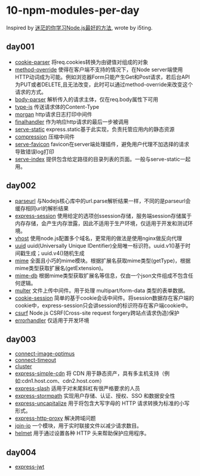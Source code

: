 # 10-npm-modules-per-day
Inspired by [迷茫的你学习Node.js最好的方法](https://cnodejs.org/topic/59c75a3dd7cbefc511964688), wrote by i5ting.

## day001
- [cookie-parser](https://github.com/expressjs/cookie-parser)   将req.cookies转换为由键值对组成的对象
- [method-override](https://www.npmjs.com/package/method-override)  使得在客户端不支持的情况下，在Node server端使用HTTP动词成为可能。例如浏览器Form只能产生Get和Post请求，若后台API为PUT或者DELETE,且无法改变，此时可以通过method-override来改变这个请求的方式。
- [body-parser](https://github.com/expressjs/body-parser)  解析传入的请求主体，仅在req.body属性下可用
- [type-is](https://github.com/jshttp/type-is)  传送请求体的Content-Type
- [morgan](https://github.com/expressjs/morgan)  http请求日志打印中间件
- [finalhandler](https://github.com/pillarjs/finalhandler)  作为响应http请求的最后一步被调用
- [serve-static](https://github.com/expressjs/serve-static)  express.static基于此实现，负责托管应用内的静态资源
- [compression](https://github.com/expressjs/compression)  压缩中间件
- [serve-favicon](https://github.com/expressjs/compression)  favicon在server端处理插件，避免用户代理不加选择的请求导致错误log打印
- [serve-index](https://github.com/expressjs/compression)  提供包含给定路径的目录列表的页面。一般与serve-static一起用。

## day002
- [parseurl](https://github.com/pillarjs/parseurl) 与Nodejs核心库中的url.parse解析结果一样，不同的是parseurl会缓存相同url的解析结果
- [express-session](https://github.com/expressjs/session) 使用给定的选项创ssession存储，服务端session存储属于内存存储，会产生内存泄露，因此不适用于生产环境，仅适用于开发和测试环境。
- [vhost](https://github.com/expressjs/vhost) 使用node.js配置多个域名，更常用的做法是使用nginx做反向代理
- [uuid](https://github.com/broofa/node-uuid) uuid(Universally Unique IDentifier)全局唯一标识符。uuid.v1()基于时间戳生成；uuid.v4()随机生成
- [mime](https://github.com/broofa/node-uuid) 全面且小巧的mime模块。根据扩展名获取mime类型(getType)，根据mime类型获取扩展名(getExtension)。
- [mime-db](https://github.com/jshttp/mime-db) 根据mime类型获取扩展名等信息，仅由一个json文件组成不包含任何逻辑。
- [multer](https://github.com/expressjs/multer) 文件上传中间件。用于处理 multipart/form-data 类型的表单数据。
- [cookie-session](https://github.com/expressjs/cookie-session) 简单的基于cookie会话中间件。将session数据存在客户端的cookie中，express-session只会讲session的标识符存在客户端cookie中。
- [csurf](https://github.com/expressjs/csurf) Node.js CSRF(Cross-site request forgery跨站点请求伪造)保护
- [errorhandler](https://github.com/expressjs/errorhandler) 仅适用于开发环境

## day003
- [connect-image-optimus]()
- [connect-timeout]()
- [cluster]()
- [express-simple-cdn]() 将 CDN 用于静态资产，具有多主机支持（例如:cdn1.host.com、cdn2.host.com）
- [express-slash]() 适用于对末尾斜杠有很严格要求的人员
- [express-stormpath]() 实现用户存储、认证、授权、SSO 和数据安全性
- [express-uncapitalize]() 用于将包含大写字母的 HTTP 请求转换为标准的小写形式。
- [express-http-proxy]() 解决跨域问题
- [join-io]() 一个模块，用于实时联接文件以减少请求数目。
- [helmet]() 用于通过设置各种 HTTP 头来帮助保护应用程序。

## day004
- [express-jwt]()
